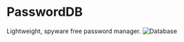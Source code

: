 # PasswordDB
Lightweight, spyware free password manager.
![Database](https://github.com/2003HondaCivic/PasswordDB/tree/main/Screen/DB.PNG.jpg?raw=true)
